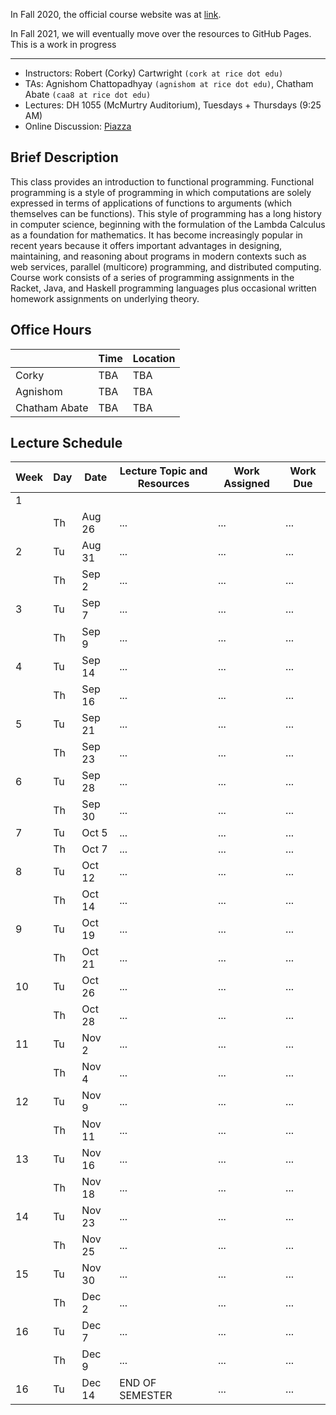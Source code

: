 In Fall 2020, the official course website was at [link](https://wiki.rice.edu/confluence/display/FPSCALA/2020-Fall).

In Fall 2021, we will eventually move over the resources to GitHub Pages. This is a work in progress

---

* Instructors: Robert (Corky) Cartwright `(cork at rice dot edu)`
* TAs: Agnishom Chattopadhyay `(agnishom at rice dot edu)`, Chatham Abate `(caa8 at rice dot edu)`
* Lectures: DH 1055 (McMurtry Auditorium), Tuesdays + Thursdays (9:25 AM)
* Online Discussion: [Piazza](https://piazza.com/class/ks9jn96n3o73aq)

## Brief Description

This class provides an introduction to functional programming. Functional programming is a style of programming in which computations are solely expressed in terms of applications of functions to arguments (which themselves can be functions). This style of programming has a long history in computer science, beginning with the formulation of the Lambda Calculus as a foundation for mathematics. It has become increasingly popular in recent years because it offers important advantages in designing, maintaining, and reasoning about programs in modern contexts such as web services, parallel (multicore) programming, and distributed computing. Course work consists of a series of programming assignments in the Racket, Java, and Haskell programming languages plus occasional written homework assignments on underlying theory.

## Office Hours

|   |   Time  |  Location | 
|---|---|---|
| Corky | TBA  | TBA |
| Agnishom  | TBA  | TBA |
| Chatham Abate  | TBA | TBA |

## Lecture Schedule

| Week  | Day   | Date | Lecture Topic and Resources  | Work Assigned  | Work Due|
|---|---|---|---|---|---|
|  1|   |   |   |   |   |
|   |Th | Aug 26  | ...  | ...  | ... |
|  2|Tu | Aug 31  | ...  | ...  | ... |
|   |Th | Sep 2  | ...  | ...  | ... |
|  3|Tu | Sep 7  | ...  | ...  | ... |
|   |Th | Sep 9  | ...  | ...  | ... |
|  4|Tu | Sep 14  | ...  | ...  | ... |
|   |Th | Sep 16  | ...  | ...  | ... |
|  5|Tu | Sep 21  | ...  | ...  | ... |
|   |Th | Sep 23  | ...  | ...  | ... |
|  6|Tu | Sep 28  | ...  | ...  | ... |
|   |Th | Sep 30  | ...  | ...  | ... |
|  7|Tu | Oct 5  | ...  | ...  | ... |
|   |Th | Oct 7  | ...  | ...  | ... |
|  8|Tu | Oct 12  | ...  | ...  | ... |
|   |Th | Oct 14  | ...  | ...  | ... |
|  9|Tu | Oct 19  | ...  | ...  | ... |
|   |Th | Oct 21  | ...  | ...  | ... |
|  10|Tu | Oct 26  | ...  | ...  | ... |
|   |Th | Oct 28  | ...  | ...  | ... |
|  11|Tu | Nov 2  | ...  | ...  | ... |
|   |Th | Nov 4  | ...  | ...  | ... |
|  12|Tu | Nov 9  | ...  | ...  | ... |
|   |Th | Nov 11  | ...  | ...  | ... |
|  13|Tu | Nov 16  | ...  | ...  | ... |
|   |Th | Nov   18 | ...  | ...  | ... |
|  14|Tu | Nov 23 | ...  | ...  | ... |
|   |Th | Nov 25 | ...  | ...  | ... |
|  15|Tu | Nov 30  | ...  | ...  | ... |
|   |Th | Dec 2  | ...  | ...  | ... |
|  16|Tu | Dec 7  | ...  | ...  | ... |
|   |Th | Dec 9  | ...  | ...  | ... |
|  16|Tu | Dec 14  | END OF SEMESTER  | ...  | ... |

